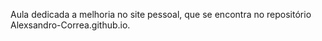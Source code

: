 Aula dedicada a melhoria no site pessoal, que se encontra no repositório Alexsandro-Correa.github.io.
